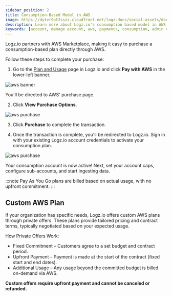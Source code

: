 ```yaml
---
sidebar_position: 2
title: Consumption-Based Model in AWS
image: https://dytvr9ot2sszz.cloudfront.net/logz-docs/social-assets/docs-social.jpg
description: Learn more about Logz.io's consumption based model in AWS
keywords: [account, manage account, aws, payments, consumption, admin controls, admin, access control]
---
```


Logz.io partners with AWS Marketplace, making it easy to purchase a consumption-based plan directly through AWS.

Follow these steps to complete your purchase:

1. Go to the [Plan and Usage](https://app.logz.io/#/dashboard/settings/plan-and-billing/plan) page in Logz.io and click **Pay with AWS** in the lower-left banner.

![aws banner](https://dytvr9ot2sszz.cloudfront.net/logz-docs/consumption/plan-and-billing-banner.png)

You'll be directed to AWS' purchase page.

2. Click **View Purchase Options**.

![aws purchase](https://dytvr9ot2sszz.cloudfront.net/logz-docs/consumption/logzio-aws-page.png)

3. Click **Purchase** to complete the transaction.

4. Once the transaction is complete, you'll be redirected to Logz.io. Sign in with your existing Logz.io account credentials to activate your consumption plan.



![aws purchase](https://dytvr9ot2sszz.cloudfront.net/logz-docs/consumption/logzio-login-page.png)

Your consumption account is now active! Next, set your account caps, configure sub-accounts, and start ingesting data.

:::note
Pay As You Go plans are billed based on actual usage, with no upfront commitment.
:::

<h2 id="private">Custom AWS Plan</h2>

If your organization has specific needs, Logz.io offers custom AWS plans through private offers. These plans provide tailored pricing and contract terms, typically negotiated based on your expected usage.

How Private Offers Work:

* Fixed Commitment – Customers agree to a set budget and contract period.
* Upfront Payment – Payment is made at the start of the contract (fixed start and end dates).
* Additional Usage – Any usage beyond the committed budget is billed on-demand via AWS.

**Custom offers require upfront payment and cannot be canceled or refunded.**